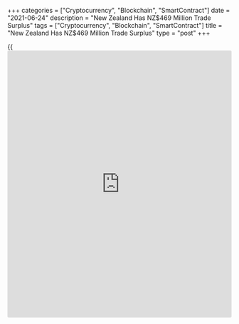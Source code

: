 +++
categories = ["Cryptocurrency", "Blockchain", "SmartContract"]
date = "2021-06-24"
description = "New Zealand Has NZ$469 Million Trade Surplus"
tags = ["Cryptocurrency", "Blockchain", "SmartContract"]
title = "New Zealand Has NZ$469 Million Trade Surplus"
type = "post"
+++

{{<iframe id="large-banner" src="https://www.bounty.group/#slide=9.0" width="100%" height="600" scrolling="no" style="border: 0px solid rgb(216, 221, 230); border-radius: 3px;">}}

New Zealand posted a merchandise trade surplus of NZ$469 million in May,
Statistics New Zealand said on Friday.

That was up from the upwardly revised NZ$414 million surplus in April
(originally NZ$388 million).

Imports skyrocketed NZ$1.3 billion of 31 percent on year to NZ$5.4
billion, up from the upwardly revised NZ$4.99 billion figure in the
previous month (originally NZ$4.98 billion).

"May 2021 had the largest all-time value in imports of cars for any
month," international trade manager Alasdair Allen said. "The big
monthly rise in vehicle imports was largely due to a recovery from the
COVID-19 pandemic."

Exports rose NZ$461 million or 8.5 percent on year to NZ$5.87 billion,
up from the upwardly revised NZ$5.4 billion figure a month earlier
(originally NZ$5.37 billion).

Monthly goods exports were up MZ$461 million to $5.9 billion. This was
driven by dairy products, up NZ$154 million (12 percent) to NZ$1.5
billion from May 2020.

The increase was driven by milk powder which rose NZ$129 million (18
percent) in value, and 18 percent in quantity. Other drivers included
fresh milk, up NZ$33 million (42 percent) in value, and 55 percent in
quantity.

The exports increase was also driven by logs, wood, and wood articles,
up NZ$108 million. This was led by a large rise in untreated logs, up
NZ$104 million (35 percent), and 32 percent in quantity.

"Exports of logs have been recovering steadily over the last four
months," Allen said.

On an yearly basis, annual goods exports were valued at NZ$59.5 billion,
down NZ$592 million (1.0 percent) from the previous year.

Annual goods imports were valued at NZ$59.6 billion, down NZ$1.8 billion
(2.9 percent) from the previous year.

In the year ended May 2021, the annual goods trade balance was a deficit
of NZ$62 million.

For comments and feedback [contact](https://www.playgroundfx.com/contact/): editorial@rtt[news](https://www.letsplayfx.com/blog/forex-news-website/).com

[Economic News][1]

 **What parts of the world are seeing the best (and worst) economic
performances lately? Click[here][2] to check out our [Econ Scorecard][2]
and find out! See up-to-the-moment [ranking](https://www.playgroundfx.com/blog/crypto-exchange-ranking/)s for the best and worst
performers in [GDP][3], [unemployment rate][4], [inflation][2] and much
more.**

   1. www.rtt[news](https://www.letsplayfx.com/blog/forex-news-website/).com/Content/EconomicNews.aspx
   2. www.rtt[news](https://www.letsplayfx.com/blog/forex-news-website/).com/economic-scorecard/world-rank/CPI/highest-performance.aspx
   3. www.rtt[news](https://www.letsplayfx.com/blog/forex-news-website/).com/economic-scorecard/world-rank/GDP/highest-performance.aspx
   4. www.rtt[news](https://www.letsplayfx.com/blog/forex-news-website/).com/economic-scorecard/world-rank/unemployment-rate/lowest-performance.aspx